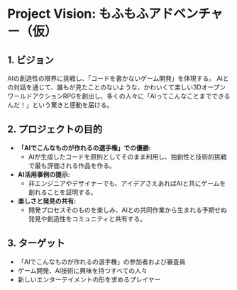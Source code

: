 # Project Vision: もふもふアドベンチャー（仮）

## 1. ビジョン

AIの創造性の限界に挑戦し、「コードを書かないゲーム開発」を体現する。
AIとの対話を通じて、誰もが見たことのないような、かわいくて楽しい3DオープンワールドアクションRPGを創出し、多くの人々に「AIってこんなことまでできるんだ！」という驚きと感動を届ける。

## 2. プロジェクトの目的

- **「AIでこんなものが作れるの選手権」での優勝:**
  - AIが生成したコードを原則としてそのまま利用し、独創性と技術的挑戦で最も評価される作品を作る。
- **AI活用事例の提示:**
  - 非エンジニアやデザイナーでも、アイデアさえあればAIと共にゲームを創れることを証明する。
- **楽しさと発見の共有:**
  - 開発プロセスそのものを楽しみ、AIとの共同作業から生まれる予期せぬ発見や創造性をコミュニティと共有する。

## 3. ターゲット

- 「AIでこんなものが作れるの選手権」の参加者および審査員
- ゲーム開発、AI技術に興味を持つすべての人々
- 新しいエンターテイメントの形を求めるプレイヤー
